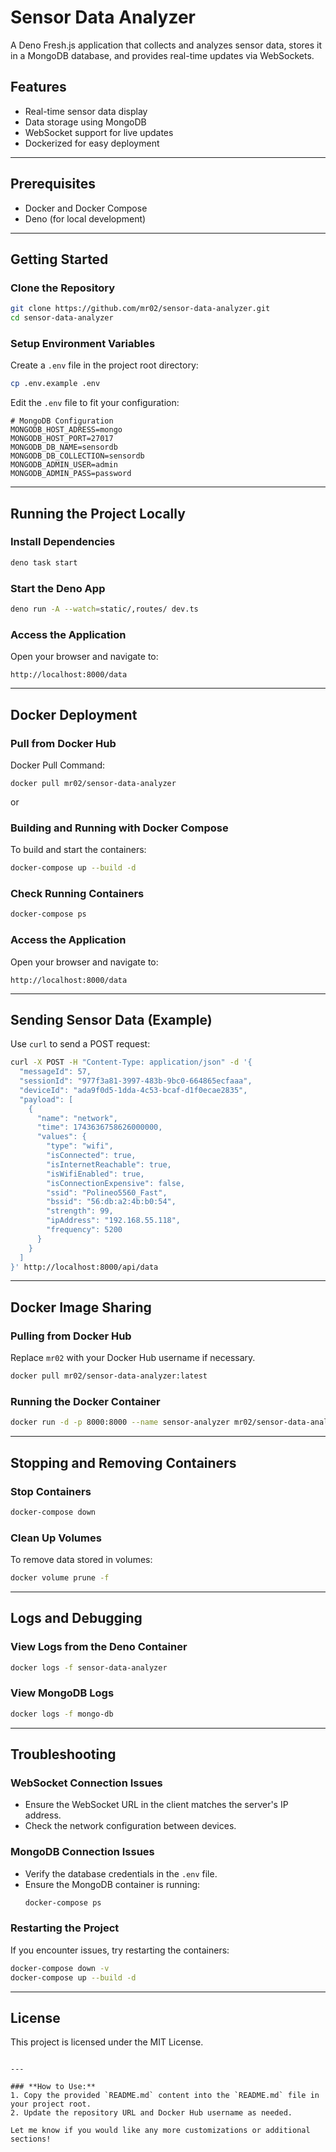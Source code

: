 # Sensor Data Analyzer

A Deno Fresh.js application that collects and analyzes sensor data, stores it in a MongoDB database, and provides real-time updates via WebSockets.

## Features
- Real-time sensor data display
- Data storage using MongoDB
- WebSocket support for live updates
- Dockerized for easy deployment

---

## Prerequisites
- Docker and Docker Compose
- Deno (for local development)

---

## Getting Started

### Clone the Repository
```bash
git clone https://github.com/mr02/sensor-data-analyzer.git
cd sensor-data-analyzer
```

### Setup Environment Variables
Create a `.env` file in the project root directory:
```bash
cp .env.example .env
```
Edit the `.env` file to fit your configuration:
```
# MongoDB Configuration
MONGODB_HOST_ADRESS=mongo
MONGODB_HOST_PORT=27017
MONGODB_DB_NAME=sensordb
MONGODB_DB_COLLECTION=sensordb
MONGODB_ADMIN_USER=admin
MONGODB_ADMIN_PASS=password
```

---

## Running the Project Locally

### Install Dependencies
```bash
deno task start
```

### Start the Deno App
```bash
deno run -A --watch=static/,routes/ dev.ts
```

### Access the Application
Open your browser and navigate to:
```
http://localhost:8000/data
```

---

## Docker Deployment

### Pull from Docker Hub
Docker Pull Command:
```
docker pull mr02/sensor-data-analyzer
```

or

### Building and Running with Docker Compose
To build and start the containers:
```bash
docker-compose up --build -d
```

### Check Running Containers
```bash
docker-compose ps
```

### Access the Application
Open your browser and navigate to:
```
http://localhost:8000/data
```

---

## Sending Sensor Data (Example)
Use `curl` to send a POST request:
```bash
curl -X POST -H "Content-Type: application/json" -d '{
  "messageId": 57,
  "sessionId": "977f3a81-3997-483b-9bc0-664865ecfaaa",
  "deviceId": "ada9f0d5-1dda-4c53-bcaf-d1f0ecae2835",
  "payload": [
    {
      "name": "network",
      "time": 1743636758626000000,
      "values": {
        "type": "wifi",
        "isConnected": true,
        "isInternetReachable": true,
        "isWifiEnabled": true,
        "isConnectionExpensive": false,
        "ssid": "Polineo5560_Fast",
        "bssid": "56:db:a2:4b:b0:54",
        "strength": 99,
        "ipAddress": "192.168.55.118",
        "frequency": 5200
      }
    }
  ]
}' http://localhost:8000/api/data
```

---

## Docker Image Sharing

### Pulling from Docker Hub
Replace `mr02` with your Docker Hub username if necessary.
```bash
docker pull mr02/sensor-data-analyzer:latest
```

### Running the Docker Container
```bash
docker run -d -p 8000:8000 --name sensor-analyzer mr02/sensor-data-analyzer:latest
```

---

## Stopping and Removing Containers

### Stop Containers
```bash
docker-compose down
```

### Clean Up Volumes
To remove data stored in volumes:
```bash
docker volume prune -f
```

---

## Logs and Debugging

### View Logs from the Deno Container
```bash
docker logs -f sensor-data-analyzer
```

### View MongoDB Logs
```bash
docker logs -f mongo-db
```

---

## Troubleshooting

### WebSocket Connection Issues
- Ensure the WebSocket URL in the client matches the server's IP address.
- Check the network configuration between devices.

### MongoDB Connection Issues
- Verify the database credentials in the `.env` file.
- Ensure the MongoDB container is running:
  ```bash
  docker-compose ps
  ```

### Restarting the Project
If you encounter issues, try restarting the containers:
```bash
docker-compose down -v
docker-compose up --build -d
```

---

## License
This project is licensed under the MIT License.
```

---

### **How to Use:**
1. Copy the provided `README.md` content into the `README.md` file in your project root.
2. Update the repository URL and Docker Hub username as needed.

Let me know if you would like any more customizations or additional sections!
